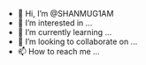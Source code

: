- 👋 Hi, I’m @SHANMUG1AM
- 👀 I’m interested in ...
- 🌱 I’m currently learning ...
- 💞️ I’m looking to collaborate on ...
- 📫 How to reach me ...

<!---
SHANMUG1AM/SHANMUG1AM is a ✨ special ✨ repository because its `README.md` (this file) appears on your GitHub profile.
You can click the Preview link to take a look at your changes.
--->
